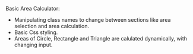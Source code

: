 Basic Area Calculator:

*  Manipulating class names to change between sections like area selection and area calculation.
*  Basic Css styling.
*  Areas of Circle, Rectangle and Triangle are calulated dynamically, with changing input.
